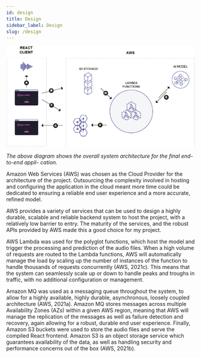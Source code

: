 ```yaml
---
id: design
title: Design
sidebar_label: Design
slug: /design
---
```


![](../static/img/architecture.jpg)

_The above diagram shows the overall system architecture for the final end-to-end appli- cation._

Amazon Web Services (AWS) was chosen as the Cloud Provider for the architecture of the project. Outsourcing the complexity involved in hosting and configuring the application in the cloud meant more time could be dedicated to ensuring a reliable end user experience and a more accurate, refined model.

AWS provides a variety of services that can be used to design a highly durable, scalable and reliable backend system to host the project, with a relatively low barrier to entry. The maturity of the services, and the robust APIs provided by AWS made this a good choice for my project.

AWS Lambda was used for the polyglot functions, which host the model and trigger the processing and prediction of the audio files. When a high volume of requests are routed to the Lambda functions, AWS will automatically manage the load by scaling up the number of instances of the function to handle thousands of requests concurrently (AWS, 2021c). This means that the system can seamlessly scale up or down to handle peaks and troughs in traffic, with no additional configuration or management.

Amazon MQ was used as a messaging queue throughout the system, to allow for a highly available, highly durable, asynchronous, loosely coupled architecture (AWS, 2021a). Amazon MQ stores messages across multiple Availability Zones (AZs) within a given AWS region, meaning that AWS will manage the replication of the messages as well as failure detection and recovery, again allowing for a robust, durable end user experience.
Finally, Amazon S3 buckets were used to store the audio files and serve the compiled React frontend. Amazon S3 is an object storage service which guarantees availability of the data, as well as handling security and performance concerns out of the box (AWS, 2021b).
